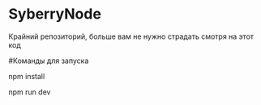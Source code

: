# SyberryNode
Крайний репозиторий, больше вам не нужно страдать смотря на этот код

#Команды для запуска

npm install 

npm run dev
